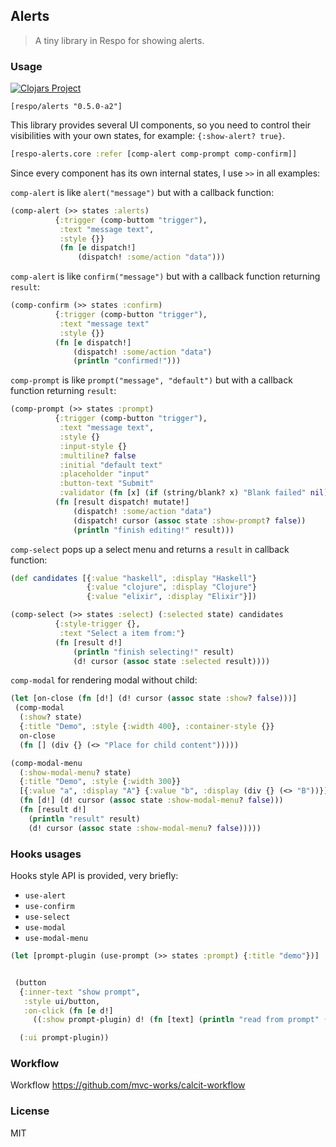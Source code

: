 
Alerts
----

> A tiny library in Respo for showing alerts.

### Usage

[![Clojars Project](https://img.shields.io/clojars/v/respo/alerts.svg)](https://clojars.org/respo/alerts)

```edn
[respo/alerts "0.5.0-a2"]
```

This library provides several UI components, so you need to control their visibilities with your own states, for example: `{:show-alert? true}`.

```clojure
[respo-alerts.core :refer [comp-alert comp-prompt comp-confirm]]
```

Since every component has its own internal states, I use `>>` in all examples:

`comp-alert` is like `alert("message")` but with a callback function:

```clojure
(comp-alert (>> states :alerts)
          {:trigger (comp-buttom "trigger"),
           :text "message text",
           :style {}}
           (fn [e dispatch!]
               (dispatch! :some/action "data")))
```

`comp-alert` is like `confirm("message")` but with a callback function returning `result`:

```clojure
(comp-confirm (>> states :confirm)
          {:trigger (comp-button "trigger"),
           :text "message text"
           :style {}}
          (fn [e dispatch!]
              (dispatch! :some/action "data")
              (println "confirmed!")))
```

`comp-prompt` is like `prompt("message", "default")` but with a callback function returning `result`:

```clojure
(comp-prompt (>> states :prompt)
          {:trigger (comp-button "trigger"),
           :text "message text",
           :style {}
           :input-style {}
           :multiline? false
           :initial "default text"
           :placeholder "input"
           :button-text "Submit"
           :validator (fn [x] (if (string/blank? x) "Blank failed" nil))}
          (fn [result dispatch! mutate!]
              (dispatch! :some/action "data")
              (dispatch! cursor (assoc state :show-prompt? false))
              (println "finish editing!" result)))
```

`comp-select` pops up a select menu and returns a `result` in callback function:

```clojure
(def candidates [{:value "haskell", :display "Haskell"}
                 {:value "clojure", :display "Clojure"}
                 {:value "elixir", :display "Elixir"}])

(comp-select (>> states :select) (:selected state) candidates
          {:style-trigger {},
           :text "Select a item from:"}
          (fn [result d!]
              (println "finish selecting!" result)
              (d! cursor (assoc state :selected result))))
```

`comp-modal` for rendering modal without child:

```clojure
(let [on-close (fn [d!] (d! cursor (assoc state :show? false)))]
 (comp-modal
  (:show? state)
  {:title "Demo", :style {:width 400}, :container-style {}}
  on-close
  (fn [] (div {} (<> "Place for child content")))))
```

```clojure
(comp-modal-menu
  (:show-modal-menu? state)
  {:title "Demo", :style {:width 300}}
  [{:value "a", :display "A"} {:value "b", :display (div {} (<> "B"))}]
  (fn [d!] (d! cursor (assoc state :show-modal-menu? false)))
  (fn [result d!]
    (println "result" result)
    (d! cursor (assoc state :show-modal-menu? false)))))
```

### Hooks usages

Hooks style API is provided, very briefly:

* `use-alert`
* `use-confirm`
* `use-select`
* `use-modal`
* `use-modal-menu`

```clojure
(let [prompt-plugin (use-prompt (>> states :prompt) {:title "demo"})]


 (button
  {:inner-text "show prompt",
   :style ui/button,
   :on-click (fn [e d!]
     ((:show prompt-plugin) d! (fn [text] (println "read from prompt" (pr-str text)))))})

  (:ui prompt-plugin))
```

### Workflow

Workflow https://github.com/mvc-works/calcit-workflow

### License

MIT
